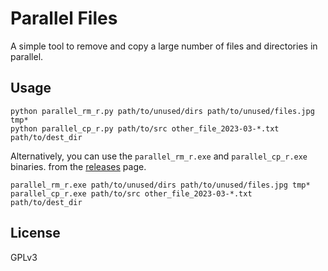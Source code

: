 # Parallel Files
A simple tool to remove and copy a large number of files and directories in parallel.

## Usage
```
python parallel_rm_r.py path/to/unused/dirs path/to/unused/files.jpg tmp*
python parallel_cp_r.py path/to/src other_file_2023-03-*.txt path/to/dest_dir
```
Alternatively, you can use the `parallel_rm_r.exe` and `parallel_cp_r.exe` binaries. from the [releases](https://github.com/cosine0/parallel_files/releases) page.
```
parallel_rm_r.exe path/to/unused/dirs path/to/unused/files.jpg tmp*
parallel_cp_r.exe path/to/src other_file_2023-03-*.txt path/to/dest_dir
```

## License
GPLv3
